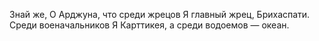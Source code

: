 Знай же, О Арджуна, что среди жрецов Я главный жрец, Брихаспати. Среди военачальников Я Карттикея, а среди водоемов — океан.